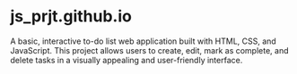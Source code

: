 # js_prjt.github.io
A basic, interactive to-do list web application built with HTML, CSS, and JavaScript. This project allows users to create, edit, mark as complete, and delete tasks in a visually appealing and user-friendly interface.
